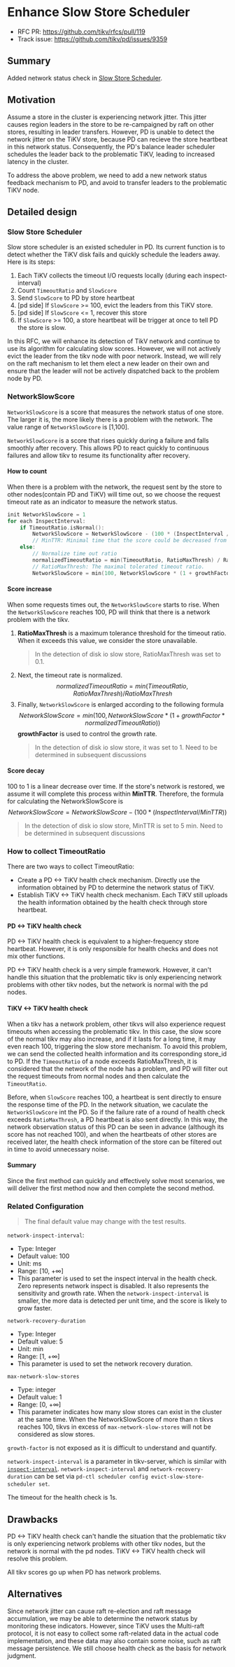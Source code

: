 # Enhance Slow Store Scheduler

- RFC PR: https://github.com/tikv/rfcs/pull/119
- Track issue: https://github.com/tikv/pd/issues/9359

## Summary

Added network status check in [Slow Store Scheduler](https://github.com/tikv/pd/blob/master/pkg/schedule/schedulers/evict_slow_store.go).

## Motivation

Assume a store in the cluster is experiencing network jitter. This jitter causes region leaders in the store to be re-campaigned by raft on other stores, resulting in leader transfers. However, PD is unable to detect the network jitter on the TiKV store, because PD can recieve the store heartbeat in this network status. Consequently, the PD's balance leader scheduler schedules the leader back to the problematic TiKV, leading to increased latency in the cluster.

To address the above problem, we need to add a new network status feedback mechanism to PD, and avoid to transfer leaders to the problematic TiKV node.

## Detailed design

### Slow Store Scheduler

Slow store scheduler is an existed scheduler in PD. Its current function is to detect whether the TiKV disk fails and quickly schedule the leaders away. Here is its steps:

1. Each TiKV collects the timeout I/O requests locally (during each inspect-interval)
2. Count `TimeoutRatio` and `SlowScore`
3. Send `SlowScore` to PD by store heartbeat
4. [pd side] If `SlowScore` >= 100, evict the leaders from this TiKV store.
5. [pd side] If `SlowScore` <= 1, recover this store
6. If `SlowScore` >= 100, a store heartbeat will be trigger at once to tell PD the store is slow.

In this RFC, we will enhance its detection of TikV network and continue to use its algorithm for calculating slow scores. However, we will not actively evict the leader from the tikv node with poor network. Instead, we will rely on the raft mechanism to let them elect a new leader on their own and ensure that the leader will not be actively dispatched back to the problem node by PD.

### NetworkSlowScore

`NetworkSlowScore` is a score that measures the network status of one store. The larger it is, the more likely there is a problem with the network. The value range of `NetworkSlowScore` is [1,100].

`NetworkSlowScore` is a score that rises quickly during a failure and falls smoothly after recovery. This allows PD to react quickly to continuous failures and allow tikv to resume its functionality after recovery.

#### How to count

When there is a problem with the network, the request sent by the store to other nodes(contain PD and TiKV) will time out, so we choose the request timeout rate as an indicator to measure the network status.

```go
init NetworkSlowScore = 1
for each InspectInterval:
    if TimeoutRatio.isNormal():
        NetworkSlowScore = NetworkSlowScore - (100 * (InspectInterval / MinTTR))
        // MinTTR: Minimal time that the score could be decreased from 100 to 1.
    else:
        // Normalize time out ratio
        normalizedTimeoutRatio = min(TimeoutRatio, RatioMaxThresh) / RatioMaxThresh
        // RatioMaxThresh: The maximal tolerated timeout ratio.
        NetworkSlowScore = min(100, NetworkSlowScore * (1 + growthFactor * normalizedTimeoutRatio))
```

#### Score increase

When some requests times out, the `NetworkSlowScore` starts to rise. When the `NetworkSlowScore` reaches 100, PD will think that there is a network problem with the tikv.
1. **RatioMaxThresh** is a maximum tolerance threshold for the timeout ratio. When it exceeds this value, we consider the store unavailable.
    > In the detection of disk io slow store, RatioMaxThresh was set to 0.1.
2. Next, the timeout rate is normalized.
    $$normalizedTimeoutRatio = min(TimeoutRatio, RatioMaxThresh) / RatioMaxThresh$$
3. Finally, `NetworkSlowScore` is enlarged according to the following formula
    $$NetworkSlowScore = min(100, NetworkSlowScore * (1 + growthFactor * normalizedTimeoutRatio))$$
    **growthFactor** is used to control the growth rate. 
    > In the detection of disk io slow store, it was set to 1. Need to be determined in subsequent discussions


#### Score decay

100 to 1 is a linear decrease over time. If the store's network is restored, we assume it will complete this process within **MinTTR**. Therefore, the formula for calculating the NetworkSlowScore is 
$$NetworkSlowScore = NetworkSlowScore - (100 * (InspectInterval / MinTTR))$$

> In the detection of disk io slow store, MinTTR is set to 5 min. Need to be determined in subsequent discussions

### How to collect TimeoutRatio

There are two ways to collect TimeoutRatio:

- Create a PD <-> TiKV health check mechanism. Directly use the information obtained by PD to determine the network status of TiKV. 
- Establish TiKV <-> TiKV health check mechanism. Each TiKV still uploads the health information obtained by the health check through store heartbeat.

#### PD <-> TiKV health check

PD <-> TiKV health check is equivalent to a higher-frequency store heartbeat. However, it is only responsible for health checks and does not mix other functions.

PD <-> TiKV health check is a very simple framework. However, it can't handle this situation that the problematic tikv is only experiencing network problems with other tikv nodes, but the network is normal with the pd nodes.

#### TiKV <-> TiKV health check

When a tikv has a network problem, other tikvs will also experience request timeouts when accessing the problematic tikv. In this case, the slow score of the normal tikv may also increase, and if it lasts for a long time, it may even reach 100, triggering the slow store mechanism.
To avoid this problem, we can send the collected health information and its corresponding store_id to PD. If the `TimeoutRatio` of a node exceeds RatioMaxThresh, it is considered that the network of the node has a problem, and PD will filter out the request timeouts from normal nodes and then calculate the `TimeoutRatio`.

Before, when `SlowScore` reaches 100, a heartbeat is sent directly to ensure the response time of the PD. In the network situation, we caculate the `NetworkSlowScore` int the PD. So if the failure rate of a round of health check exceeds `RatioMaxThresh`, a PD heartbeat is also sent directly. In this way, the network observation status of this PD can be seen in advance (although its score has not reached 100), and when the heartbeats of other stores are received later, the health check information of the store can be filtered out in time to avoid unnecessary noise.

#### Summary

Since the first method can quickly and effectively solve most scenarios, we will deliver the first method now and then complete the second method.

### Related Configuration

> The final default value may change with the test results.

`network-inspect-interval`:
- Type: Integer
- Default value: 100
- Unit: ms
- Range: [10, +∞]
- This parameter is used to set the inspect interval in the health check. Zero represents network inspect is disabled. It also represents the sensitivity and growth rate. When the `network-inspect-interval` is smaller, the more data is detected per unit time, and the score is likely to grow faster.

`network-recovery-duration`
- Type: Integer
- Default value: 5
- Unit: min
- Range: [1, +∞]
- This parameter is used to set the network recovery duration. 

`max-network-slow-stores`
- Type: integer
- Default value: 1
- Range: [0, +∞]
- This parameter indicates how many slow stores can exist in the cluster at the same time. When the NetworkSlowScore of more than n tikvs reaches 100, tikvs in excess of `max-network-slow-stores` will not be considered as slow stores.

`growth-factor` is not exposed as it is difficult to understand and quantify.

`network-inspect-interval` is a parameter in tikv-server, which is similar with [`inspect-interval`](https://docs.pingcap.com/tidb/dev/tikv-configuration-file/#inspect-interval). `network-inspect-interval` and `network-recovery-duration` can be set via `pd-ctl scheduler config evict-slow-store-scheduler set`.

The timeout for the health check is 1s.

## Drawbacks

PD <-> TiKV health check can't handle the situation that the problematic tikv is only experiencing network problems with other tikv nodes, but the network is normal with the pd nodes. TiKV <-> TiKV health check will resolve this problem.

All tikv scores go up when PD has network problems.

## Alternatives

Since network jitter can cause raft re-election and raft message accumulation, we may be able to determine the network status by monitoring these indicators. However, since TiKV uses the Multi-raft protocol, it is not easy to collect some raft-related data in the actual code implementation, and these data may also contain some noise, such as raft message persistence. We still choose health check as the basis for network judgment.
